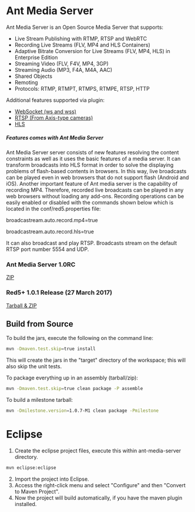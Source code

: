 Ant Media Server 
===========

Ant Media Server is an Open Source Media Server that supports:

 * Live Stream Publishing with RTMP, RTSP and WebRTC
 * Recording Live Streams (FLV, MP4 and HLS Containers)
 * Adaptive Bitrate Conversion for Live Streams (FLV, MP4, HLS) in Enterprise Edition
 * Streaming Video (FLV, F4V, MP4, 3GP)
 * Streaming Audio (MP3, F4A, M4A, AAC)
 * Shared Objects
 * Remoting
 * Protocols: RTMP, RTMPT, RTMPS, RTMPE, RTSP, HTTP
 
  
Additional features supported via plugin:
 
 * [WebSocket (ws and wss)](https://github.com/Red5/red5-websocket)
 * [RTSP (From Axis-type cameras)](https://github.com/Red5/red5-rtsp-restreamer)
 * [HLS](https://github.com/Red5/red5-hls-plugin)
 
##### Features comes with Ant Media Server

Ant Media Server server consists of new features resolving the content constraints as well as it uses the basic features of a media server. It can transform broadcasts into HLS format in order to solve the displaying problems of flash-based contents in browsers. In this way, live broadcasts can be played even in web browsers that do not support flash (Android and iOS). Another important feature of Ant media server is the capability of recording MP4. Therefore, recorded live broadcasts can be played in any web browsers without loading any add-ons. Recording operations can be easily enabled or disabled with the commands shown below which is located in the conf/red5.properties file:

broadcastream.auto.record.mp4=true

broadcastream.auto.record.hls=true

It can also broadcast and play RTSP. Broadcasts stream on the default RTSP port number 5554 and UDP.



### Ant Media Server 1.0RC
[ZIP](https://github.com/ant-media/Ant-Media-Server/releases/download/ams-v.1.0RC/ant-media-server-1.0RC.zip)
### Red5+ 1.0.1 Release (27 March 2017)
[Tarball &amp; ZIP](https://github.com/ant-media/red5-plus-server/releases/tag/v1.0.1_red5_plus)


## Build from Source

To build the jars, execute the following on the command line:
```sh
mvn -Dmaven.test.skip=true install
```
This will create the jars in the "target" directory of the workspace; this will also skip the unit tests.

To package everything up in an assembly (tarball/zip):
```sh
mvn -Dmaven.test.skip=true clean package -P assemble
```
To build a milestone tarball:
```sh
mvn -Dmilestone.version=1.0.7-M1 clean package -Pmilestone
```

# Eclipse

1. Create the eclipse project files, execute this within ant-media-server directory.
```sh
mvn eclipse:eclipse
```
2. Import the project into Eclipse.
3. Access the right-click menu and select "Configure" and then "Convert to Maven Project".
4. Now the project will build automatically, if you have the maven plugin installed.



